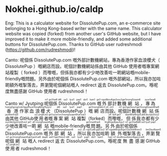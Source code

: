 # Nokhei.github.io/caldp

Eng: This is a calculator website for DissolutePup.com, an e-commerce site belonging to a Hong Kong-based writer with the same name. This calculator website was copied (forked) from another user's GitHub website, but I have improved it to make it more mobile-friendly, and added some additional buttons for DissolutePup.com. Thanks to GitHub user rudreshmodi (https://github.com/rudreshmodi)!

Canto: 呢個係 DissolutePup.com 嘅外部計數機網站，專為香港作家血浪櫻犬（ DissolutePup ）嘅網店而設。呢個計數機網站係由其他 GitHub 使用者嘅專案網站複製（ forked ）而嚟嘅，但係我亦都有少少哋改善咗一啲網站嘅mobile-friendly嘅問題。另外由於呢個係 DissolutePup.com 嘅外部網站，所以我亦加咗啲額外嘅掣落去，畀瀏覽呢個網站嘅人 redirect 返去 DissolutePup.com。喺呢度無盡感謝 GitHub 使用者 rudreshmodi！

Canto w/ Jyutping: <ruby><rb>呢</rb><rp>(</rp><rt>ni1</rt><rp>)</rp><rb>個</rb><rp>(</rp><rt>go3</rt><rp>)</rp><rb>係</rb><rp>(</rp><rt>hai6</rt><rp>)</rp><rb> DissolutePup.com</rb><rp>(</rp><rt>di6 sa3 lyut1 pap1 dot1 kam1</rt><rp>)</rp><rb> 嘅</rb><rp>(</rp><rt>ge3</rt><rp>)</rp><rb>外</rb><rp>(</rp><rt>ngoi6</rt><rp>)</rp><rb>部</rb><rp>(</rp><rt>bou6</rt><rp>)</rp><rb>計</rb><rp>(</rp><rt>gai3</rt><rp>)</rp><rb>數</rb><rp>(</rp><rt>sou3</rt><rp>)</rp><rb>機</rb><rp>(</rp><rt>gei1</rt><rp>)</rp><rb>網</rb><rp>(</rp><rt>mong5</rt><rp>)</rp><rb>站</rb><rp>(</rp><rt>zaam6</rt><rp>)</rp><rb>，</rb><rp>(</rp><rt> </rt><rp>)</rp><rb>專</rb><rp>(</rp><rt>zyun1</rt><rp>)</rp><rb>為</rb><rp>(</rp><rt>wai6</rt><rp>)</rp><rb>香</rb><rp>(</rp><rt>hoeng1</rt><rp>)</rp><rb>港</rb><rp>(</rp><rt>gong2</rt><rp>)</rp><rb>作</rb><rp>(</rp><rt>zok3</rt><rp>)</rp><rb>家</rb><rp>(</rp><rt>gaa1</rt><rp>)</rp><rb>血</rb><rp>(</rp><rt>hyut3</rt><rp>)</rp><rb>浪</rb><rp>(</rp><rt>long6</rt><rp>)</rp><rb>櫻</rb><rp>(</rp><rt>jing1</rt><rp>)</rp><rb>犬</rb><rp>(</rp><rt>hyun2</rt><rp>)</rp><rb>（</rb><rp>(</rp><rt> </rt><rp>)</rp><rb> DissolutePup</rb><rp>(</rp><rt>di6 sa3 lyut1 pap1</rt><rp>)</rp><rb> ）</rb><rp>(</rp><rt> </rt><rp>)</rp><rb>嘅</rb><rp>(</rp><rt>ge3</rt><rp>)</rp><rb>網</rb><rp>(</rp><rt>mong5</rt><rp>)</rp><rb>店</rb><rp>(</rp><rt>dim3</rt><rp>)</rp><rb>而</rb><rp>(</rp><rt>ji4</rt><rp>)</rp><rb>設</rb><rp>(</rp><rt>cit3</rt><rp>)</rp><rb>。</rb><rp>(</rp><rt> </rt><rp>)</rp><rb>呢</rb><rp>(</rp><rt>ni1</rt><rp>)</rp><rb>個</rb><rp>(</rp><rt>go3</rt><rp>)</rp><rb>計</rb><rp>(</rp><rt>gai3</rt><rp>)</rp><rb>數</rb><rp>(</rp><rt>sou3</rt><rp>)</rp><rb>機</rb><rp>(</rp><rt>gei1</rt><rp>)</rp><rb>網</rb><rp>(</rp><rt>mong5</rt><rp>)</rp><rb>站</rb><rp>(</rp><rt>zaam6</rt><rp>)</rp><rb>係</rb><rp>(</rp><rt>hai6</rt><rp>)</rp><rb>由</rb><rp>(</rp><rt>jau4</rt><rp>)</rp><rb>其</rb><rp>(</rp><rt>kei4</rt><rp>)</rp><rb>他</rb><rp>(</rp><rt>taa1</rt><rp>)</rp><rb> GitHub</rb><rp>(</rp><rt> </rt><rp>)</rp><rb> 使</rb><rp>(</rp><rt>si2</rt><rp>)</rp><rb>用</rb><rp>(</rp><rt>jung6</rt><rp>)</rp><rb>者</rb><rp>(</rp><rt>ze2</rt><rp>)</rp><rb>嘅</rb><rp>(</rp><rt>ge3</rt><rp>)</rp><rb>專</rb><rp>(</rp><rt>zyun1</rt><rp>)</rp><rb>案</rb><rp>(</rp><rt>on3</rt><rp>)</rp><rb>網</rb><rp>(</rp><rt>mong5</rt><rp>)</rp><rb>站</rb><rp>(</rp><rt>zaam6</rt><rp>)</rp><rb>複</rb><rp>(</rp><rt>fuk1</rt><rp>)</rp><rb>製</rb><rp>(</rp><rt>zai3</rt><rp>)</rp><rb>（ </rb><rp>(</rp><rt> </rt><rp>)</rp><rb>forked</rb><rp>(</rp><rt> </rt><rp>)</rp><rb> ）</rb><rp>(</rp><rt> </rt><rp>)</rp><rb>而</rb><rp>(</rp><rt>ji4</rt><rp>)</rp><rb>嚟</rb><rp>(</rp><rt>lai4</rt><rp>)</rp><rb>嘅</rb><rp>(</rp><rt>ge3</rt><rp>)</rp><rb>，</rb><rp>(</rp><rt> </rt><rp>)</rp><rb>但</rb><rp>(</rp><rt>daan6</rt><rp>)</rp><rb>係</rb><rp>(</rp><rt>hai6</rt><rp>)</rp><rb>我</rb><rp>(</rp><rt>ngo5</rt><rp>)</rp><rb>亦</rb><rp>(</rp><rt>jik6</rt><rp>)</rp><rb>都</rb><rp>(</rp><rt>dou1</rt><rp>)</rp><rb>有</rb><rp>(</rp><rt>jau5</rt><rp>)</rp><rb>少</rb><rp>(</rp><rt>siu2</rt><rp>)</rp><rb>少</rb><rp>(</rp><rt>siu2</rt><rp>)</rp><rb>哋</rb><rp>(</rp><rt>dei2</rt><rp>)</rp><rb>改</rb><rp>(</rp><rt>goi2</rt><rp>)</rp><rb>善</rb><rp>(</rp><rt>sin6</rt><rp>)</rp><rb>咗</rb><rp>(</rp><rt>zo2</rt><rp>)</rp><rb>一</rb><rp>(</rp><rt>jat1</rt><rp>)</rp><rb>啲</rb><rp>(</rp><rt>di1</rt><rp>)</rp><rb>網</rb><rp>(</rp><rt>mong5</rt><rp>)</rp><rb>站</rb><rp>(</rp><rt>zaam6</rt><rp>)</rp><rb>嘅</rb><rp>(</rp><rt>ge3</rt><rp>)</rp><rb>mobile-friendly</rb><rp>(</rp><rt> </rt><rp>)</rp><rb>嘅</rb><rp>(</rp><rt>ge3</rt><rp>)</rp><rb>問</rb><rp>(</rp><rt>man6</rt><rp>)</rp><rb>題</rb><rp>(</rp><rt>tai4</rt><rp>)</rp><rb>。</rb><rp>(</rp><rt> </rt><rp>)</rp><rb>另</rb><rp>(</rp><rt>ling6</rt><rp>)</rp><rb>外</rb><rp>(</rp><rt>ngoi6</rt><rp>)</rp><rb>由</rb><rp>(</rp><rt>jau4</rt><rp>)</rp><rb>於</rb><rp>(</rp><rt>jyu1</rt><rp>)</rp><rb>呢</rb><rp>(</rp><rt>ni1</rt><rp>)</rp><rb>個</rb><rp>(</rp><rt>go3</rt><rp>)</rp><rb>係</rb><rp>(</rp><rt>hai6</rt><rp>)</rp><rb> DissolutePup.com</rb><rp>(</rp><rt>di6 sa3 lyut1 pap1 dot1 kam1</rt><rp>)</rp><rb> 嘅</rb><rp>(</rp><rt>ge3</rt><rp>)</rp><rb>外</rb><rp>(</rp><rt>ngoi6</rt><rp>)</rp><rb>部</rb><rp>(</rp><rt>bou6</rt><rp>)</rp><rb>網</rb><rp>(</rp><rt>mong5</rt><rp>)</rp><rb>站</rb><rp>(</rp><rt>zaam6</rt><rp>)</rp><rb>，</rb><rp>(</rp><rt> </rt><rp>)</rp><rb>所</rb><rp>(</rp><rt>so2</rt><rp>)</rp><rb>以</rb><rp>(</rp><rt>ji5</rt><rp>)</rp><rb>我</rb><rp>(</rp><rt>ngo5</rt><rp>)</rp><rb>亦</rb><rp>(</rp><rt>jik6</rt><rp>)</rp><rb>加</rb><rp>(</rp><rt>gaa1</rt><rp>)</rp><rb>咗</rb><rp>(</rp><rt>zo2</rt><rp>)</rp><rb>啲</rb><rp>(</rp><rt>di1</rt><rp>)</rp><rb>額</rb><rp>(</rp><rt>ngaak6</rt><rp>)</rp><rb>外</rb><rp>(</rp><rt>ngoi6</rt><rp>)</rp><rb>嘅</rb><rp>(</rp><rt>ge3</rt><rp>)</rp><rb>掣</rb><rp>(</rp><rt>zai3</rt><rp>)</rp><rb>落</rb><rp>(</rp><rt>lok6</rt><rp>)</rp><rb>去</rb><rp>(</rp><rt>heoi3</rt><rp>)</rp><rb>，</rb><rp>(</rp><rt> </rt><rp>)</rp><rb>畀</rb><rp>(</rp><rt>bei2</rt><rp>)</rp><rb>瀏</rb><rp>(</rp><rt>lau4</rt><rp>)</rp><rb>覽</rb><rp>(</rp><rt>laam5</rt><rp>)</rp><rb>呢</rb><rp>(</rp><rt>ni1</rt><rp>)</rp><rb>個</rb><rp>(</rp><rt>go3</rt><rp>)</rp><rb>網</rb><rp>(</rp><rt>mong5</rt><rp>)</rp><rb>站</rb><rp>(</rp><rt>zaam6</rt><rp>)</rp><rb>嘅</rb><rp>(</rp><rt>ge3</rt><rp>)</rp><rb>人</rb><rp>(</rp><rt>jan4</rt><rp>)</rp><rb> redirect</rb><rp>(</rp><rt>wi6 daai6 wet1</rt><rp>)</rp><rb> 返</rb><rp>(</rp><rt>faan1</rt><rp>)</rp><rb>去</rb><rp>(</rp><rt>heoi3</rt><rp>)</rp><rb> DissolutePup.com</rb><rp>(</rp><rt>di6 sa3 lyut1 pap1 dot1 kam1</rt><rp>)</rp><rb>。</rb><rp>(</rp><rt> </rt><rp>)</rp><rb>喺</rb><rp>(</rp><rt>hai2</rt><rp>)</rp><rb>呢</rb><rp>(</rp><rt>ni1</rt><rp>)</rp><rb>度</rb><rp>(</rp><rt>dou6</rt><rp>)</rp><rb>無</rb><rp>(</rp><rt>mou4</rt><rp>)</rp><rb>盡</rb><rp>(</rp><rt>zeon6</rt><rp>)</rp><rb>感</rb><rp>(</rp><rt>gam2</rt><rp>)</rp><rb>謝</rb><rp>(</rp><rt>ze6</rt><rp>)</rp><rb> GitHub</rb><rp>(</rp><rt> </rt><rp>)</rp><rb> 使</rb><rp>(</rp><rt>si2</rt><rp>)</rp><rb>用</rb><rp>(</rp><rt>jung6</rt><rp>)</rp><rb>者</rb><rp>(</rp><rt>ze2</rt><rp>)</rp><rb> rudreshmodi！

